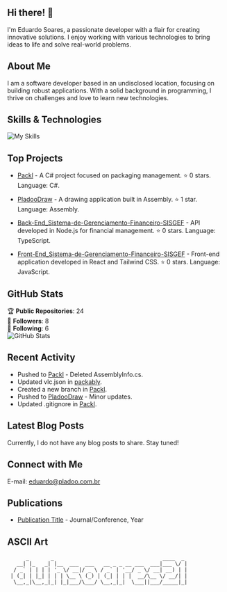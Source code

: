 ## Hi there! 👋

I'm Eduardo Soares, a passionate developer with a flair for creating innovative solutions. I enjoy working with various technologies to bring ideas to life and solve real-world problems.

## About Me

I am a software developer based in an undisclosed location, focusing on building robust applications. With a solid background in programming, I thrive on challenges and love to learn new technologies.

## Skills & Technologies

![My Skills](https://go-skill-icons.vercel.app/api/icons?i=assembly,c,cpp,cs,js,ts,react,nodejs&titles=true)

## Top Projects

- [Packl](https://github.com/duhsoares21/Packl) - A C# project focused on packaging management. ⭐️ 0 stars. Language: C#.

- [PladooDraw](https://github.com/duhsoares21/PladooDraw) - A drawing application built in Assembly. ⭐️ 1 star. Language: Assembly.

- [Back-End_Sistema-de-Gerenciamento-Financeiro-SISGEF](https://github.com/duhsoares21/Back-End_Sistema-de-Gerenciamento-Financeiro-SISGEF) - API developed in Node.js for financial management. ⭐️ 0 stars. Language: TypeScript.

- [Front-End_Sistema-de-Gerenciamento-Financeiro-SISGEF](https://github.com/duhsoares21/Front-End_Sistema-de-Gerenciamento-Financeiro-SISGEF) - Front-end application developed in React and Tailwind CSS. ⭐️ 0 stars. Language: JavaScript.

## GitHub Stats

🏆 **Public Repositories**: 24  
👥 **Followers**: 8  
👣 **Following**: 6  
![GitHub Stats](https://github-readme-stats.vercel.app/api?username=duhsoares21&show_icons=true&theme=radical)

## Recent Activity

- Pushed to [Packl](https://github.com/duhsoares21/Packl) - Deleted AssemblyInfo.cs.
- Updated vlc.json in [packably](https://github.com/duhsoares21/packably).
- Created a new branch in [Packl](https://github.com/duhsoares21/Packl).
- Pushed to [PladooDraw](https://github.com/duhsoares21/PladooDraw) - Minor updates.
- Updated .gitignore in [Packl](https://github.com/duhsoares21/Packl).

## Latest Blog Posts

Currently, I do not have any blog posts to share. Stay tuned!

## Connect with Me

E-mail: eduardo@pladoo.com.br

## Publications

- [Publication Title](link-to-publication) - Journal/Conference, Year

## ASCII Art

```
      _       _                                   ____  _ 
   __| |_   _| |__  ___  ___   __ _ _ __ ___  ___|___ \/ |
  / _` | | | | '_ \/ __|/ _ \ / _` | '__/ _ \/ __| __) | |
 | (_| | |_| | | | \__ \ (_) | (_| | | |  __/\__ \/ __/| |
  \__,_|\__,_|_| |_|___/\___/ \__,_|_|  \___||___/_____|_|
                                                          
```

